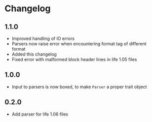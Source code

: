 # Changelog

## 1.1.0
* Improved handling of IO errors
* Parsers now raise error when encountering format tag of different format
* Added this changelog
* Fixed error with malformed block header lines in life 1.05 files

## 1.0.0
* Input to parsers is now boxed, to make `Parser` a proper trait object

## 0.2.0
* Add parser for life 1.06 files
